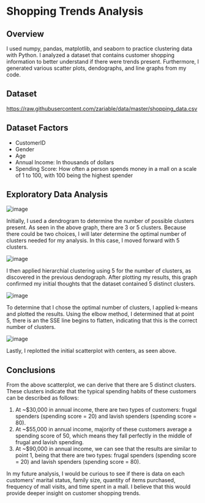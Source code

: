 # Shopping Trends Analysis

## Overview

I used numpy, pandas, matplotlib, and seaborn to practice clustering data with Python. I analyzed a dataset that contains customer shopping information to better understand if there were trends present. Furthermore, I generated various scatter plots, dendographs, and line graphs from my code.
 
 ## Dataset
 https://raw.githubusercontent.com/zariable/data/master/shopping_data.csv
 
 ## Dataset Factors
 - CustomerID
 - Gender
 - Age
 - Annual Income: In thousands of dollars
 - Spending Score: How often a person spends money in a mall on a scale of 1 to 100, with 100 being the highest spender
  
 ## Exploratory Data Analysis
 
![image](https://user-images.githubusercontent.com/63205351/231301471-77d719dd-386b-42c1-a2b2-53cbd14d88f5.png)

Initially, I used a dendrogram to determine the number of possible clusters present. As seen in the above graph, there are 3 or 5 clusters. Because there could be two choices, I will later determine the optimal number of clusters needed for my analysis. In this case, I moved forward with 5 clusters.

![image](https://user-images.githubusercontent.com/63205351/231301497-5c26f26a-2172-446a-b750-32973da4228e.png)

I then applied hierarchial clustering using 5 for the number of clusters, as discovered in the previous dendograph. After plotting my results, this graph confirmed my initial thoughts that the dataset contained 5 distinct clusters.

![image](https://user-images.githubusercontent.com/63205351/231301519-32cdee24-fcb1-4b21-91f3-8ae8c7da9d7e.png)

To determine that I chose the optimal number of clusters, I applied k-means and plotted the results. Using the elbow method, I determined that at point 5, there is an the SSE line begins to flatten, indicating that this is the correct number of clusters.

![image](https://user-images.githubusercontent.com/63205351/231301539-f7eb085c-f476-417c-a7a4-5226afde4312.png)

Lastly, I replotted the initial scatterplot with centers, as seen above. 

## Conclusions

From the above scatterplot, we can derive that there are 5 distinct clusters. These clusters indicate that the typical spending habits of these customers can be described as follows:

1. At ~$30,000 in annual income, there are two types of customers: frugal spenders (spending score = 20) and lavish spenders (spending score = 80).
2. At ~$55,000 in annual income, majority of these customers average a spending score of 50, which means they fall perfectly in the middle of frugal and lavish spending.
3. At ~$90,000 in annual income, we can see that the results are similar to point 1, being that there are two types: frugal spenders (spending score = 20) and lavish spenders (spending score = 80).

In my future analysis, I would be curious to see if there is data on each customers' marital status, family size, quantity of items purchased, frequency of mall visits, and time spent in a mall. I believe that this would provide deeper insight on customer shopping trends.
